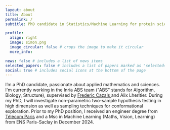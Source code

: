 ```yaml
---
layout: about
title: About
permalink: /
subtitle: PhD candidate in Statistics/Machine Learning for protein science

profile:
  align: right
  image: simon.png
  image_circular: false # crops the image to make it circular
  more_info:

news: false # includes a list of news items
selected_papers: false # includes a list of papers marked as "selected={true}"
social: true # includes social icons at the bottom of the page
---
```


I’m a PhD candidate, passionate about applied mathematics and sciences. I'm currently working in the Inria ABS team ("ABS" stands for Algorithm, Biology, Structure), supervised by <a href="https://team.inria.fr/abs/team-members/homepage-frederic-cazals/"> Frederic Cazals </a> and Alix Lheritier. During my PhD, I will investigate non-parametric two-sample hypothesis testing in high dimension as well as sampling techniques for conformational exploration. Prior to my PhD position, I received an engineer degree from <a href="https://www.telecom-paris.fr/">Télécom Paris</a> and a Msc in Machine Learning (Maths, Vision, Learning) from ENS Paris-Saclay in December 2024.

